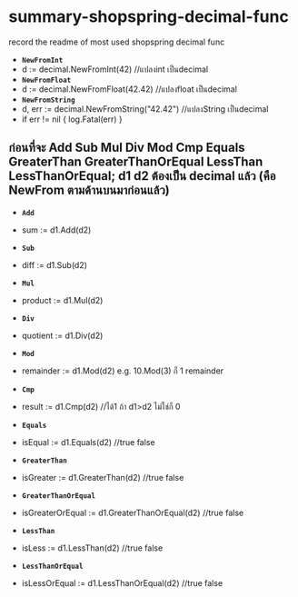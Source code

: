 # summary-shopspring-decimal-func
record the readme of most used shopspring decimal func
- **`NewFromInt`**
- d := decimal.NewFromInt(42)   //แปลงint เป็นdecimal
- **`NewFromFloat`**
- d := decimal.NewFromFloat(42.42)   //แปลงfloat เป็นdecimal
- **`NewFromString`**
- d, err := decimal.NewFromString("42.42")   //แปลงString เป็นdecimal
- if err != nil {
    log.Fatal(err)
  }
## ก่อนที่จะ Add Sub Mul Div Mod Cmp Equals GreaterThan GreaterThanOrEqual LessThan LessThanOrEqual; d1 d2 ต้องเป็น decimal แล้ว (คือ NewFrom ตามด้านบนมาก่อนแล้ว)
- **`Add`**
- sum := d1.Add(d2)
- **`Sub`**
- diff := d1.Sub(d2)
- **`Mul`**
- product := d1.Mul(d2)
- **`Div`**
- quotient := d1.Div(d2)
- **`Mod`**
- remainder := d1.Mod(d2)   e.g. 10.Mod(3) ก็ 1 remainder

- **`Cmp`**
- result := d1.Cmp(d2)    //ได้1 ถ้า d1>d2  ไม่ใช่ก็ 0
- **`Equals`**
- isEqual := d1.Equals(d2)   //true false
- **`GreaterThan`**
- isGreater := d1.GreaterThan(d2)   //true false
- **`GreaterThanOrEqual`**
- isGreaterOrEqual := d1.GreaterThanOrEqual(d2)   //true false
- **`LessThan`**
- isLess := d1.LessThan(d2)   //true false
- **`LessThanOrEqual`**
- isLessOrEqual := d1.LessThanOrEqual(d2)   //true false

